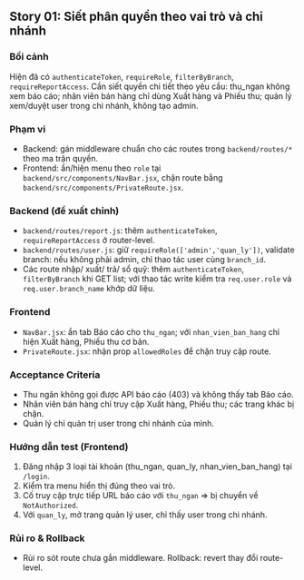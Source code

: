 ## Story 01: Siết phân quyền theo vai trò và chi nhánh

### Bối cảnh
Hiện đã có `authenticateToken`, `requireRole`, `filterByBranch`, `requireReportAccess`. Cần siết quyền chi tiết theo yêu cầu: thu_ngan không xem báo cáo; nhân viên bán hàng chỉ dùng Xuất hàng và Phiếu thu; quản lý xem/duyệt user trong chi nhánh, không tạo admin.

### Phạm vi
- Backend: gán middleware chuẩn cho các routes trong `backend/routes/*` theo ma trận quyền.
- Frontend: ẩn/hiện menu theo `role` tại `backend/src/components/NavBar.jsx`, chặn route bằng `backend/src/components/PrivateRoute.jsx`.

### Backend (đề xuất chỉnh)
- `backend/routes/report.js`: thêm `authenticateToken`, `requireReportAccess` ở router-level.
- `backend/routes/user.js`: giữ `requireRole(['admin','quan_ly'])`, validate branch: nếu không phải admin, chỉ thao tác user cùng `branch_id`.
- Các route nhập/ xuất/ trả/ sổ quỹ: thêm `authenticateToken`, `filterByBranch` khi GET list; với thao tác write kiểm tra `req.user.role` và `req.user.branch_name` khớp dữ liệu.

### Frontend
- `NavBar.jsx`: ẩn tab Báo cáo cho `thu_ngan`; với `nhan_vien_ban_hang` chỉ hiện Xuất hàng, Phiếu thu cơ bản.
- `PrivateRoute.jsx`: nhận prop `allowedRoles` để chặn truy cập route.

### Acceptance Criteria
- Thu ngân không gọi được API báo cáo (403) và không thấy tab Báo cáo.
- Nhân viên bán hàng chỉ truy cập Xuất hàng, Phiếu thu; các trang khác bị chặn.
- Quản lý chỉ quản trị user trong chi nhánh của mình.

### Hướng dẫn test (Frontend)
1) Đăng nhập 3 loại tài khoản (thu_ngan, quan_ly, nhan_vien_ban_hang) tại `/login`.
2) Kiểm tra menu hiển thị đúng theo vai trò.
3) Cố truy cập trực tiếp URL báo cáo với `thu_ngan` => bị chuyển về `NotAuthorized`.
4) Với `quan_ly`, mở trang quản lý user, chỉ thấy user trong chi nhánh.

### Rủi ro & Rollback
- Rủi ro sót route chưa gắn middleware. Rollback: revert thay đổi route-level.



